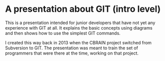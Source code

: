 
# A presentation about GIT (intro level)

This is a presentation intended for junior
developers that have not yet any experience
with GIT at all. It explains the basic concepts
using diagrams and then shows how to use the
simplest GIT commands.

I created this way back in 2013 when the CBRAIN
project switched from Subversion to GIT. The presentation
was meant to train the set of programmers that
were there at the time, working on that project.
